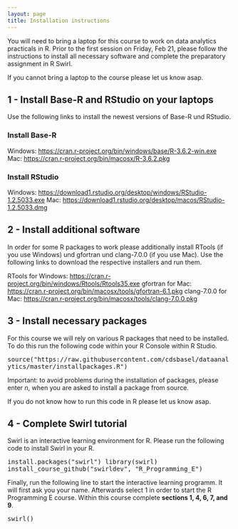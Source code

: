 ```yaml
---
layout: page
title: Installation instructions
---
```


You will need to bring a laptop for this course to work on data analytics practicals in R. Prior to the first session on Friday, Feb 21, please follow the instructions to install all necessary software and complete the preparatory assignment in R Swirl.

If you cannot bring a laptop to the course please let us know asap.

## 1 - Install Base-R and RStudio on your laptops

Use the following links to install the newest versions of Base-R und RStudio.

### Install Base-R
Windows: https://cran.r-project.org/bin/windows/base/R-3.6.2-win.exe
Mac: https://cran.r-project.org/bin/macosx/R-3.6.2.pkg

### Install RStudio
Windows: https://download1.rstudio.org/desktop/windows/RStudio-1.2.5033.exe
Mac: https://download1.rstudio.org/desktop/macos/RStudio-1.2.5033.dmg

## 2 - Install additional software

In order for some R packages to work please additionally install RTools (if you use Windows) und gfortran und clang-7.0.0 (if you use Mac). Use the following links to download the respective installers and run them.

RTools for Windows: https://cran.r-project.org/bin/windows/Rtools/Rtools35.exe
gfortran for Mac: https://cran.r-project.org/bin/macosx/tools/gfortran-6.1.pkg
clang-7.0.0 for Mac: https://cran.r-project.org/bin/macosx/tools/clang-7.0.0.pkg

## 3 - Install necessary packages

For this course we will rely on various R packages that need to be installed. To do this run the following code within your R Console within R Studio.

<font style="font-family: 'Lucida Console', Monaco, monospace;">
source("https://raw.githubusercontent.com/cdsbasel/dataanalytics/master/installpackages.R")
</font>

Important: to avoid problems during the installation of packages, please enter *n*, when you are asked to install a package from source.

If you do not know how to run this code in R please let us know asap.

## 4 - Complete Swirl tutorial

Swirl is an interactive learning environment for R. Please run the following code to install Swirl in your R.

<font style="font-family: 'Lucida Console', Monaco, monospace;">
install.packages("swirl")
library(swirl)
install_course_github("swirldev", "R_Programming_E")
</font>

Finally, run the following line to start the interactive learning programm. It will first ask you your name. Afterwards select 1 in order to start the R Programming E course. Within this course complete <b>sections 1, 4, 6, 7, and 9</b>.

<font style="font-family: 'Lucida Console', Monaco, monospace;">
swirl()
</font>
